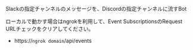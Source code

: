 Slackの指定チャンネルのメッセージを、Discordの指定チャンネルに流すBot

ローカルで動かす場合はngrokを利用して、Event SubscriptionsのRequest URLチェックをクリアしてください。

- https://`ngrok domain`/api/events
